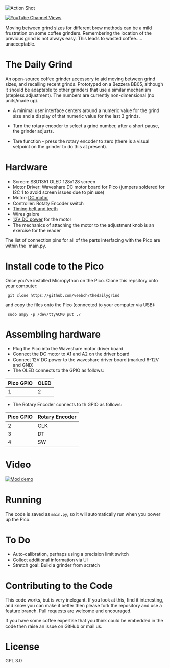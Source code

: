 ![Action Shot](/images/grindthumb.png)


[![YouTube Channel Views](https://img.shields.io/youtube/channel/views/UCz5BOU9J9pB_O0B8-rDjCWQ?label=YouTube&style=social)](https://www.youtube.com/channel/UCz5BOU9J9pB_O0B8-rDjCWQ)

Moving between grind sizes for different brew methods can be a mild frustration on some coffee grinders. Remembering the location of the previous grind is not always easy. This leads to wasted coffee..... unacceptable.

# The Daily Grind

An open-source coffee grinder accessory to aid moving between grind sizes, and recalling recent grinds. Prototyped on a Bezzera BB05, although it should be adaptable to other grinders that use a similar mechanism (stepless adjustment). The numbers are currently non-dimensional (no units/made up).

- A minimal user interface centers around a numeric value for the grind size and a display of that numeric value for the last 3 grinds. 

- Turn the rotary encoder to select a grind number, after a short pause, the grinder adjusts.

- Tare function - press the rotary encoder to zero (there is a visual setpoint on the grinder to do this at present). 

# Hardware

- Screen: SSD1351 OLED 128x128 screen
- Motor Driver: Waveshare DC motor board for Pico (jumpers soldered for I2C 1 to avoid screen issues due to pin use)
- Motor: [DC motor](https://www.amazon.de/gp/product/B0824V7YGT)
- Controller: Rotaty Encoder switch
- [Timing belt and teeth](https://www.amazon.de/gp/product/B09KGJXQ4N)
- Wires galore
- [12V DC power](https://www.amazon.de/gp/product/B001C6FVU0) for the motor
- The mechanics of attaching the motor to the adjustment knob is an exercise for the reader

The list of connection pins for all of the parts interfacing with the Pico are within the `main.py. 

# Install code to the Pico

Once you've installed Micropython on the Pico. Clone this repsitory onto your computer:

     git clone https://github.com/veebch/thedailygrind

and copy the files onto the Pico (connected to your computer via USB):

     sudo ampy -p /dev/ttyACM0 put ./
     
# Assembling hardware

- Plug the Pico into the Waveshare motor driver board
- Connect the DC motor to A1 and A2 on the driver board
- Connect 12V DC power to the waveshare driver board (marked 6-12V and GND)
- The OLED connects to the GPIO as follows:

| Pico GPIO | OLED |
|-----------|------|
|   1       | 2    |

- The Rotary Encoder connects to th GPIO as follows:

| Pico GPIO | Rotary Encoder |
|-----------|----------------|
|   2       | CLK            |
|   3       | DT             |
|   4       | SW             |

# Video

[![Mod demo](http://img.youtube.com/vi/1Q8QkiO5C2s/0.jpg)](http://www.youtube.com/watch?v=1Q8QkiO5C2s "Video Title")


# Running

The code is saved as `main.py`, so it will automatically run when you power up the Pico.

# To Do

- Auto-calibration, perhaps using a precision limit switch
- Collect additional information via UI
- Stretch goal: Build a grinder from scratch

# Contributing to the Code

This code works, but is very inelegant. If you look at this, find it interesting, and know you can make it better then please fork the repository and use a feature branch. Pull requests are welcome and encouraged.

If you have some coffee expertise that you think could be embedded in the code then raise an issue on GitHub or mail us.
 
# License 

GPL 3.0
